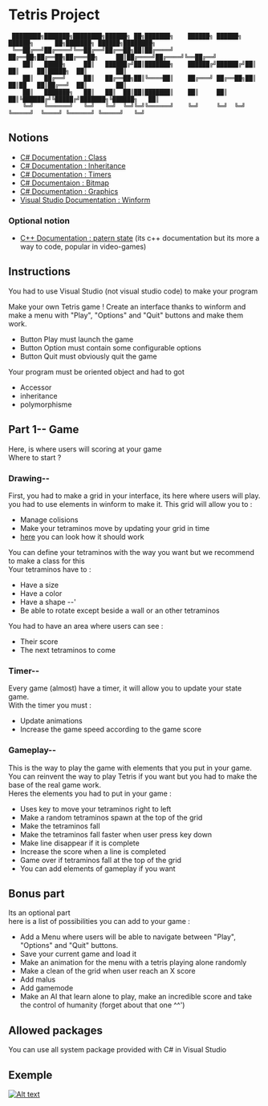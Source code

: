 # Tetris Project

     ████████╗███████╗████████╗██████╗ ██╗███████╗    ██████╗ ██████╗  ██████╗      ██╗███████╗ ██████╗████████╗
     ╚══██╔══╝██╔════╝╚══██╔══╝██╔══██╗██║██╔════╝    ██╔══██╗██╔══██╗██╔═══██╗     ██║██╔════╝██╔════╝╚══██╔══╝
        ██║   █████╗     ██║   ██████╔╝██║███████╗    ██████╔╝██████╔╝██║   ██║     ██║█████╗  ██║        ██║   
        ██║   ██╔══╝     ██║   ██╔══██╗██║╚════██║    ██╔═══╝ ██╔══██╗██║   ██║██   ██║██╔══╝  ██║        ██║   
        ██║   ███████╗   ██║   ██║  ██║██║███████║    ██║     ██║  ██║╚██████╔╝╚█████╔╝███████╗╚██████╗   ██║   
        ╚═╝   ╚══════╝   ╚═╝   ╚═╝  ╚═╝╚═╝╚══════╝    ╚═╝     ╚═╝  ╚═╝ ╚═════╝  ╚════╝ ╚══════╝ ╚═════╝   ╚═╝   

## Notions
* [C# Documentation : Class](https://docs.microsoft.com/fr-fr/dotnet/csharp/fundamentals/types/classes)
* [C# Documentation : 
Inheritance](https://docs.microsoft.com/fr-fr/dotnet/csharp/fundamentals/object-oriented/inheritance) 
* [C# Documentation : Timers](https://docs.microsoft.com/fr-fr/dotnet/api/system.timers.timer?view=net-5.0)      
* [C# Documentaion : Bitmap](https://docs.microsoft.com/fr-fr/dotnet/api/system.drawing.bitmap?view=net-5.0)
* [C# Documentation : Graphics](https://docs.microsoft.com/fr-fr/dotnet/api/system.drawing.graphics?view=net-5.0)
* [Visual Studio Documentation : Winform](https://docs.microsoft.com/fr-fr/visualstudio/ide/create-csharp-winform-visual-studio?view=vs-2019)

### Optional notion
* [C++ Documentation : patern state](https://r0d.developpez.com/articles/dp-state-fr/) (its c++ documentation but its more a way to code, popular in video-games)


## Instructions
You had to use Visual Studio (not visual studio code) to make your program

Make your own Tetris game ! Create an interface thanks to winform and make a menu with "Play", "Options" and "Quit" buttons and make them work.  
* Button Play must launch the game
* Button Option must contain some configurable options
* Button Quit must obviously quit the game

Your program must be oriented object and had to got
* Accessor
* inheritance
* polymorphisme

## Part 1-- Game
Here, is where users will scoring at your game  
Where to start ?
### Drawing--  
First, you had to make a grid in your interface, its here where users will play. you had to use elements in winform to make it. This grid will allow you to :
* Manage colisions
* Make your tetraminos move by updating your grid in time
* [here](https://i.imgur.com/DX0hjuH.png) you can look how it should work   

You can define your tetraminos with the way you want but we recommend to make a class for this  
Your tetraminos have to : 
* Have a size
* Have a color
* Have a shape --'
* Be able to rotate except beside a wall or an other tetraminos

You had to have an area where users can see :
* Their score
* The next tetraminos to come

### Timer--
Every game (almost) have a timer, it will allow you to update your state game.  
With the timer you must :
* Update animations
* Increase the game speed according to the game score

### Gameplay-- 
This is the way to play the game with elements that you put in your game. You can reinvent the way to play Tetris if you want but you had to make the base of the real game work.  
Heres the elements you had to put in your game : 
* Uses key to move your tetraminos right to left
* Make a random tetraminos spawn at the top of the grid
* Make the tetraminos fall
* Make the tetraminos fall faster when user press key down
* Make line disappear if it is complete
* Increase the score when a line is completed
* Game over if tetraminos fall at the top of the grid
* You can add elements of gameplay if you want

## Bonus part
Its an optional part   
here is a list of possibilities you can add to your game :
- Add a Menu where users will be able to navigate between "Play", "Options" and "Quit" buttons.
- Save your current game and load it
- Make an animation for the menu with a tetris playing alone randomly
- Make a clean of the grid when user reach an X score
- Add malus
- Add gamemode
- Make an AI that learn alone to play, make an incredible score and take the control of humanity (forget about that one ^^')

## Allowed packages
You can use all system package provided with C# in Visual Studio   

## Exemple
[![Alt text](https://i.imgur.com/Z2t5n0H.png)](https://www.youtube.com/watch?v=Q4v8EhDJf3k&ab_channel=jordangrl)

